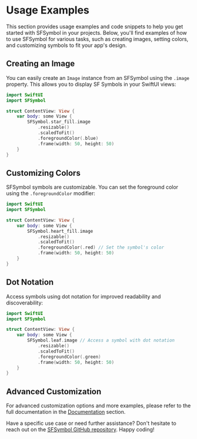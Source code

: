 # Usage Examples

This section provides usage examples and code snippets to help you get started with SFSymbol in your projects. Below, you'll find examples of how to use SFSymbol for various tasks, such as creating images, setting colors, and customizing symbols to fit your app's design.

## Creating an Image

You can easily create an `Image` instance from an SFSymbol using the `.image` property. This allows you to display SF Symbols in your SwiftUI views:

```swift
import SwiftUI
import SFSymbol

struct ContentView: View {
    var body: some View {
        SFSymbol.star_fill.image
            .resizable()
            .scaledToFit()
            .foregroundColor(.blue)
            .frame(width: 50, height: 50)
    }
}
```

## Customizing Colors

SFSymbol symbols are customizable. You can set the foreground color using the `.foregroundColor` modifier:

```swift
import SwiftUI
import SFSymbol

struct ContentView: View {
    var body: some View {
        SFSymbol.heart_fill.image
            .resizable()
            .scaledToFit()
            .foregroundColor(.red) // Set the symbol's color
            .frame(width: 50, height: 50)
    }
}
```

## Dot Notation

Access symbols using dot notation for improved readability and discoverability:

```swift
import SwiftUI
import SFSymbol

struct ContentView: View {
    var body: some View {
        SFSymbol.leaf.image // Access a symbol with dot notation
            .resizable()
            .scaledToFit()
            .foregroundColor(.green)
            .frame(width: 50, height: 50)
    }
}
```

## Advanced Customization

For advanced customization options and more examples, please refer to the full documentation in the [Documentation](Usage.md) section.

Have a specific use case or need further assistance? Don't hesitate to reach out on the [SFSymbol GitHub repository](https://github.com/LuckeyLogic/SFSymbol). Happy coding!
